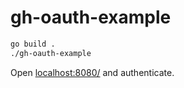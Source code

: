 # gh-oauth-example

```sh
go build .
./gh-oauth-example
```

Open [localhost:8080/](http://localhost:8080/) and authenticate.
